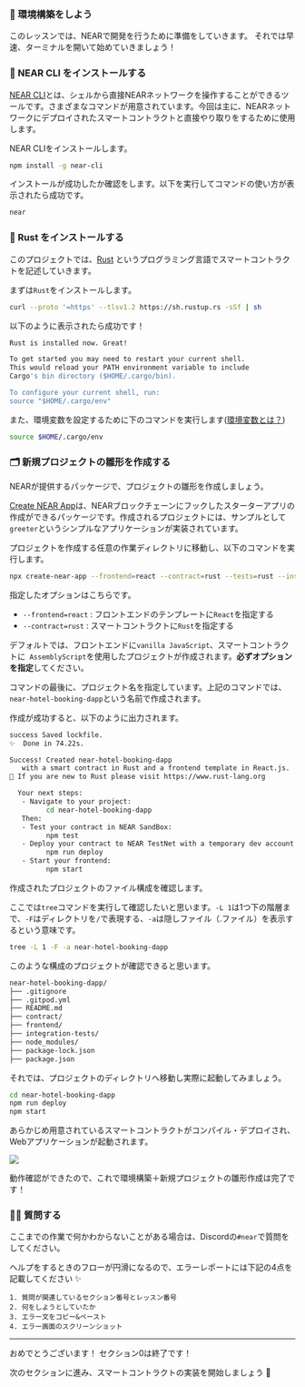 ### 🤖 環境構築をしよう

このレッスンでは、NEARで開発を行うために準備をしていきます。
それでは早速、ターミナルを開いて始めていきましょう！

### 🦄 NEAR CLI をインストールする

[NEAR CLI](https://docs.near.org/tools/near-cli)とは、シェルから直接NEARネットワークを操作することができるツールです。さまざまなコマンドが用意されています。今回は主に、NEARネットワークにデプロイされたスマートコントラクトと直接やり取りをするために使用します。

NEAR CLIをインストールします。

```bash
npm install -g near-cli
```

インストールが成功したか確認をします。以下を実行してコマンドの使い方が表示されたら成功です。

```bash
near
```

### 🦀 Rust をインストールする

このプロジェクトでは、[Rust](https://www.rust-lang.org/ja/) というプログラミング言語でスマートコントラクトを記述していきます。

まずは`Rust`をインストールします。

```bash
curl --proto '=https' --tlsv1.2 https://sh.rustup.rs -sSf | sh
```

以下のように表示されたら成功です！

```bash
Rust is installed now. Great!

To get started you may need to restart your current shell.
This would reload your PATH environment variable to include
Cargo's bin directory ($HOME/.cargo/bin).

To configure your current shell, run:
source "$HOME/.cargo/env"
```

また、環境変数を設定するために下のコマンドを実行します([環境変数とは？](https://wa3.i-3-i.info/word11027.html))

```bash
source $HOME/.cargo/env
```

### 🗂 新規プロジェクトの雛形を作成する

NEARが提供するパッケージで、プロジェクトの雛形を作成しましょう。

[Create NEAR App](https://github.com/near/create-near-app)は、NEARブロックチェーンにフックしたスターターアプリの作成ができるパッケージです。作成されるプロジェクトには、サンプルとして`greeter`というシンプルなアプリケーションが実装されています。

プロジェクトを作成する任意の作業ディレクトリに移動し、以下のコマンドを実行します。

```bash
npx create-near-app --frontend=react --contract=rust --tests=rust --install near-hotel-booking-dapp
```

指定したオプションはこちらです。

- `--frontend=react` : フロントエンドのテンプレートに`React`を指定する
- `--contract=rust` : スマートコントラクトに`Rust`を指定する

デフォルトでは、フロントエンドに`vanilla JavaScript`、スマートコントラクトに` AssemblyScript`を使用したプロジェクトが作成されます。**必ずオプションを指定**してください。

コマンドの最後に、プロジェクト名を指定しています。上記のコマンドでは、`near-hotel-booking-dapp`という名前で作成されます。

作成が成功すると、以下のように出力されます。

```bash
success Saved lockfile.
✨  Done in 74.22s.

Success! Created near-hotel-booking-dapp
   with a smart contract in Rust and a frontend template in React.js.
🦀 If you are new to Rust please visit https://www.rust-lang.org

  Your next steps:
   - Navigate to your project:
         cd near-hotel-booking-dapp
   Then:
   - Test your contract in NEAR SandBox:
         npm test
   - Deploy your contract to NEAR TestNet with a temporary dev account:
         npm run deploy
   - Start your frontend:
         npm start
```

作成されたプロジェクトのファイル構成を確認します。

ここでは`tree`コマンドを実行して確認したいと思います。`-L 1`は1つ下の階層まで、`-F`はディレクトリを`/`で表現する、`-a`は隠しファイル（.ファイル）を表示するという意味です。

```bash
tree -L 1 -F -a near-hotel-booking-dapp
```

このような構成のプロジェクトが確認できると思います。

```bash
near-hotel-booking-dapp/
├── .gitignore
├── .gitpod.yml
├── README.md
├── contract/
├── frontend/
├── integration-tests/
├── node_modules/
├── package-lock.json
├── package.json
```

それでは、プロジェクトのディレクトリへ移動し実際に起動してみましょう。

```bash
cd near-hotel-booking-dapp
npm run deploy
npm start
```

あらかじめ用意されているスマートコントラクトがコンパイル・デプロイされ、Webアプリケーションが起動されます。

![](/public/images/NEAR-Hotel-Booking-dApp/0_2_2.png)

動作確認ができたので、これで環境構築＋新規プロジェクトの雛形作成は完了です！

### 🙋‍♂️ 質問する

ここまでの作業で何かわからないことがある場合は、Discordの`#near`で質問をしてください。

ヘルプをするときのフローが円滑になるので、エラーレポートには下記の4点を記載してください ✨

```
1. 質問が関連しているセクション番号とレッスン番号
2. 何をしようとしていたか
3. エラー文をコピー&ペースト
4. エラー画面のスクリーンショット
```

---

おめでとうございます！ セクション0は終了です！

次のセクションに進み、スマートコントラクトの実装を開始しましょう 🚀
